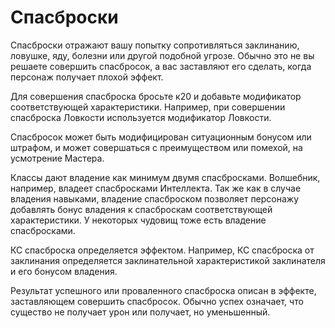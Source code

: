 # Спасброски

Спасброски отражают вашу попытку сопротивляться заклинанию, ловушке, яду, болезни или другой подобной угрозе. Обычно это не вы решаете совершить спасбросок, а вас заставляют его сделать, когда персонаж получает плохой эффект.

Для совершения спасброска бросьте к20 и добавьте модификатор соответствующей характеристики. Например, при совершении спасброска Ловкости используется модификатор Ловкости.

Спасбросок может быть модифицирован ситуационным бонусом или штрафом, и может совершаться с преимуществом или помехой, на усмотрение Мастера.

Классы дают владение как минимум двумя спасбросками. Волшебник, например, владеет спасбросками Интеллекта. Так же как в случае владения навыками, владение спасброском позволяет персонажу добавлять бонус владения к спасброскам соответствующей характеристики. У некоторых чудовищ тоже есть владение спасбросками.

КС спасброска определяется эффектом. Например, КС спасброска от заклинания определяется заклинательной характеристикой заклинателя и его бонусом владения.

Результат успешного или проваленного спасброска описан в эффекте, заставляющем совершить спасбросок. Обычно успех означает, что существо не получает урон или получает, но уменьшенный.
